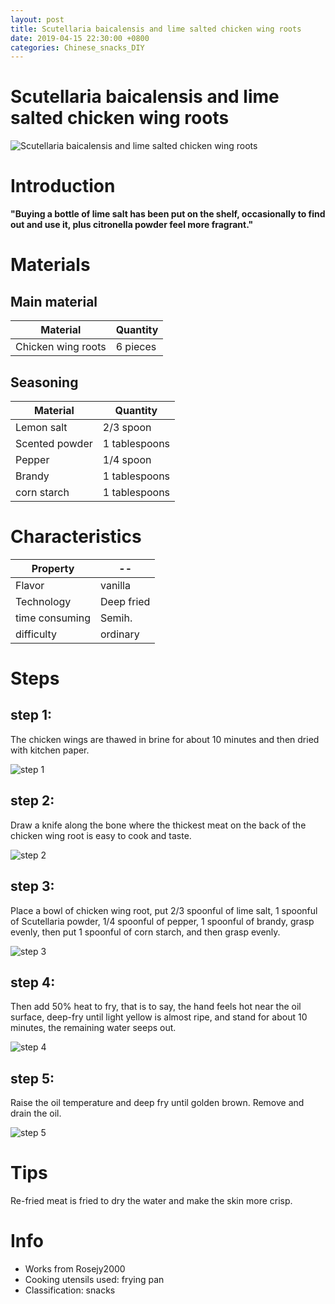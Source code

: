 ```yaml
---
layout: post
title: Scutellaria baicalensis and lime salted chicken wing roots
date: 2019-04-15 22:30:00 +0800
categories: Chinese_snacks_DIY
---
```


# Scutellaria baicalensis and lime salted chicken wing roots

![Scutellaria baicalensis and lime salted chicken wing roots]({{site.baseurl}}/img/449596/449596.jpg)

# Introduction

**"Buying a bottle of lime salt has been put on the shelf, occasionally to find out and use it, plus citronella powder feel more fragrant."**

# Materials


## Main material

Material|Quantity
--|--
Chicken wing roots|6 pieces

## Seasoning

Material|Quantity
--|--
Lemon salt|2/3 spoon
Scented powder|1 tablespoons
Pepper|1/4 spoon
Brandy|1 tablespoons
corn starch|1 tablespoons

# Characteristics

Property|--
--|--
Flavor|vanilla
Technology|Deep fried
time consuming|Semih.
difficulty|ordinary

# Steps

## step 1:

The chicken wings are thawed in brine for about 10 minutes and then dried with kitchen paper.

![step 1]({{site.baseurl}}/img/449596/1.jpg)

## step 2:

Draw a knife along the bone where the thickest meat on the back of the chicken wing root is easy to cook and taste.

![step 2]({{site.baseurl}}/img/449596/2.jpg)

## step 3:

Place a bowl of chicken wing root, put 2/3 spoonful of lime salt, 1 spoonful of Scutellaria powder, 1/4 spoonful of pepper, 1 spoonful of brandy, grasp evenly, then put 1 spoonful of corn starch, and then grasp evenly.

![step 3]({{site.baseurl}}/img/449596/3.jpg)

## step 4:

Then add 50% heat to fry, that is to say, the hand feels hot near the oil surface, deep-fry until light yellow is almost ripe, and stand for about 10 minutes, the remaining water seeps out.

![step 4]({{site.baseurl}}/img/449596/4.jpg)

## step 5:

Raise the oil temperature and deep fry until golden brown. Remove and drain the oil.

![step 5]({{site.baseurl}}/img/449596/5.jpg)

# Tips

Re-fried meat is fried to dry the water and make the skin more crisp.

# Info

- Works from Rosejy2000
- Cooking utensils used: frying pan
- Classification: snacks